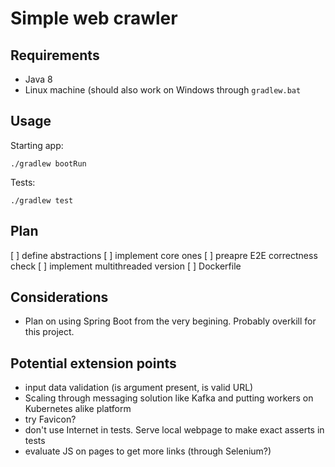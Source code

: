 # Simple web crawler


## Requirements

* Java 8
* Linux machine (should also work on Windows through `gradlew.bat`


## Usage

Starting app:

```
./gradlew bootRun
```


Tests:

```
./gradlew test
```


## Plan

[ ] define abstractions
[ ] implement core ones
[ ] preapre E2E correctness check
[ ] implement multithreaded version
[ ] Dockerfile

## Considerations

* Plan on using Spring Boot from the very begining. Probably overkill for this project.

## Potential extension points

* input data validation (is argument present, is valid URL)
* Scaling through messaging solution like Kafka and putting workers on Kubernetes alike platform
* try Favicon?
* don't use Internet in tests. Serve local webpage to make exact asserts in tests
* evaluate JS on pages to get more links (through Selenium?)


